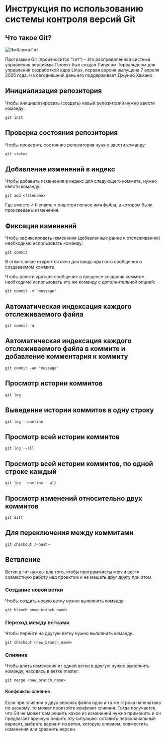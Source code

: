 # **Инструкция по использованию системы контроля версий Git** #

## Что такое Git?

![Эмблема Гит](git.jpg) 

Программа Git (произносится "гит") - это распределенная система управления версиями. Проект был создан Линусом Торвальдсом для управления разработкой ядра Linux, первая версия выпущена 7 апреля 2005 года. На сегодняшний день его поддерживает Джунио Хамано.

## Инициализация репозитория

Чтобы инициализировать (создать) новый репозиторий нужно ввести команду:

    git init 

## Проверка состояния репозитория

Чтобы проверить состояние репозитория нужно ввести команду:

    git status

 ## Добавление изменений в индекс

   Чтобы добавить изменения в индекс для следующего коммита, нужно ввести команду:

    git add <filename> 

Где вместо < filename > пишется полное имя файла, в котором были произведены изменения.

## Фиксация изменений

Чтобы зафиксировать изменения (добавленные ранее к отслеживанию) необходимо использовать команду:

    git commit

В этом случае откроется окно для ввода краткого сообщения о создаваемом коммите.

Чтобы ввести краткое сообщение в процессе создания коммите необходимо использовать эту же команду с дополнительной опцией:

    git commit -m "message"

## Автоматическая индексация каждого отслеживаемого файла

    git commit -a

## Автоматическая индексация каждого отслеживаемого файла в коммите и добавление комментария к коммиту

    git commit -am "message"

## Просмотр истории коммитов

    git log

## Выведение истории коммитов в одну строку

    git log --oneline

## Просмотр всей истории коммитов

    git log --all

## Просмотр всей истории коммитов, по одной строке каждый

    git log --oneline --all

## Просмотр изменений относительно двух коммитов

    git diff

## Для переключения между коммитами

    git checkout /<hash>

## Ветвление

Ветки в гит нужны для того, чтобы программисты могли вести совместную работу над проектом и не мешать друг другу при этом.


### Создание новой ветки

Чтобы создать новую ветку нужно выполнить команду:

    git branch <new_branch_name>

### Переход между ветками

Чтобы перейти на другую ветку нужно выполнить команду:

    git checkout <new_branch_name>

### Слияние

Чтобы влить изменения из одной ветки в другую нужно выполнить команду, находясь в ветке master:

    git merge <new_branch_name>

#### Конфликты слияние

Если при слиянии в двух версиях файла одна и та же строка напечатана по разному, то может произойти конфликт слияния. Тогда получается, что Git не может сам решить какое из изменений нужно применить и он предлагает вручную решить эту ситуацию: оставить первоначальный вариант, выбрать вариант из ветки, которую сливаем, совместить изменения или сравнить версии.


